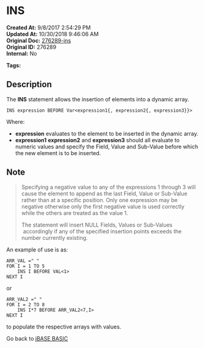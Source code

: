 # INS

**Created At:** 9/8/2017 2:54:29 PM  
**Updated At:** 10/30/2018 9:46:06 AM  
**Original Doc:** [276289-ins](https://docs.jbase.com/36868-jbase-basic/276289-ins)  
**Original ID:** 276289  
**Internal:** No  

**Tags:**
<badge text='dynamic array' vertical='middle' />

## Description

The **INS** statement allows the insertion of elements into a dynamic array.

```
INS expression BEFORE Var<expression1{, expression2{, expression3}}>
```

Where:

- **expression** evaluates to the element to be inserted in the dynamic array.
- **expression1** **expression2** and **expression3** should all evaluate to numeric values and specify the Field, Value and Sub-Value before which the new element is to be inserted.

## Note

> Specifying a negative value to any of the expressions 1 through 3 will cause the element to append as the last Field, Value or Sub-Value rather than at a specific position. Only one expression may be negative otherwise only the first negative value is used correctly while the others are treated as the value 1.
>
> The statement will insert NULL Fields, Values or Sub-Values  accordingly if any of the specified insertion points exceeds the number currently existing.

An example of use is as:

```
ARR_VAL =" "
FOR I = 1 TO 5
    INS I BEFORE VAL<1>
NEXT I
```

or

```
ARR_VAL2 =" "
FOR I = 2 TO 8
    INS I*7 BEFORE ARR_VAL2<7,I>
NEXT I
```

to populate the respective arrays with values.

Go back to [jBASE BASIC](./../README.md)
